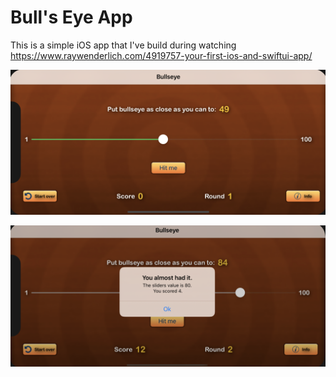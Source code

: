# Bull's Eye App

This is a simple iOS app that I've build during watching https://www.raywenderlich.com/4919757-your-first-ios-and-swiftui-app/

![](img/ScreenShot1.png)

![](img/ScreenShot2.png)
